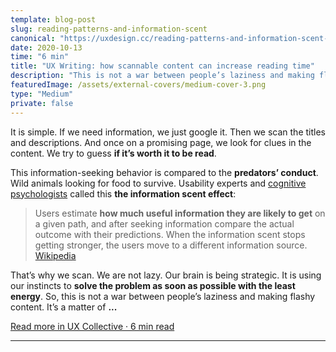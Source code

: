 ```yaml
---
template: blog-post
slug: reading-patterns-and-information-scent
canonical: "https://uxdesign.cc/reading-patterns-and-information-scent-2d0fa76a90ee?source=friends_link&sk=aea080c8114202a5e90563f260bdf814"
date: 2020-10-13
time: "6 min"
title: "UX Writing: how scannable content can increase reading time"
description: "This is not a war between people’s laziness and making flashy content. It is a matter of empathy."
featuredImage: /assets/external-covers/medium-cover-3.png
type: "Medium"
private: false
---
```


It is simple. If we need information, we just google it. Then we scan the titles and descriptions. And once on a promising page, we look for clues in the content. We try to guess **if it’s worth it to be read**.

This information-seeking behavior is compared to the **predators’ conduct**. Wild animals looking for food to survive. Usability experts and [cognitive psychologists](https://www.apa.org/monitor/2012/03/information) called this **the information scent effect**:

> Users estimate **how much useful information they are likely to get** on a given path, and after seeking information compare the actual outcome with their predictions. When the information scent stops getting stronger, the users move to a different information source.
> [Wikipedia](https://en.wikipedia.org/wiki/Information_foraging#Information_scent)

That’s why we scan. We are not lazy. Our brain is being strategic. It is using our instincts to **solve the problem as soon as possible with the least energy**. So, this is not a war between people’s laziness and making flashy content. It’s a matter of **...**

<a href="https://bit.ly/Information-Scent">Read more in UX Collective · 6 min read</a>

---
